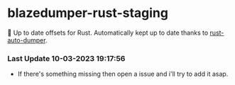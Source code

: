 # blazedumper-rust-staging

🚀 Up to date offsets for Rust. Automatically kept up to date thanks to [rust-auto-dumper](https://github.com/Akandesh/rust-auto-dumper).


### Last Update 10-03-2023 19:17:56
- If there's something missing then open a issue and i'll try to add it asap.
